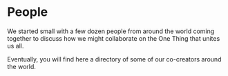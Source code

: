 # People
We started small with a few dozen people from around the world coming together to discuss how we might collaborate on the One Thing that unites us all. 

Eventually, you will find here a directory of some of our co-creators around the world. 